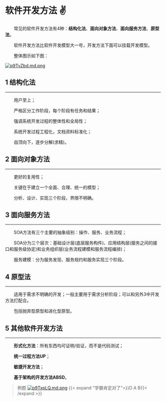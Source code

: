 # 软件开发方法 ✌

&emsp;&emsp;常见的软件开发方法有4种：**结构化法**、**面向对象方法**、**面向服务方法**、**原型法**。

&emsp;&emsp;软件开发方法比软件开发模型大一号，开发方法下面可以挂载开发模型。

&emsp;&emsp;整体图示如下图：

[![p9TvZbd.md.png](https://s1.ax1x.com/2023/05/24/p9TvZbd.md.png)](https://imgse.com/i/p9TvZbd)

## 1 结构化法

---

&emsp;&emsp;用户至上；

&emsp;&emsp;严格区分工作阶段，每个阶段有任务和结果；

&emsp;&emsp;强调系统开发过程的整体性和全局性；

&emsp;&emsp;系统开发过程工程化，文档资料标准化；

&emsp;&emsp;自顶向下，逐步分解(求精)。

## 2 面向对象方法

---

&emsp;&emsp;更好的复用性；

&emsp;&emsp;关键在于建立一个全面、合理、统一的模型；

&emsp;&emsp;分析、设计、实现三个阶段，界限不明确。

## 3 面向服务方法

---

&emsp;&emsp;SOA方法有三个主要的抽象级别：操作、服务、业务流程；

&emsp;&emsp;SOA分为三个层次：基础设计层(底层服务构件)、应用结构层(服务之间的接口和服务级协定)和业务组织层(业务流程建模和服务流程编排)；

&emsp;&emsp;服务建模：分为服务发现、服务规约和服务实现三个阶段。

## 4 原型法

---

&emsp;&emsp;适用于需求不明确的开发；一般主要用于需求分析阶段；可以和另外3中开发方法打配合。

&emsp;&emsp;包括抛弃型原型和进化型原型。

## 5 其他软件开发方法

---

&emsp;&emsp;**形式化方法**：所有东西均可证明/验证，而不是代码测试；

&emsp;&emsp;**统一过程方法UP**；

&emsp;&emsp;**敏捷开发方法**；

&emsp;&emsp;**基于架构的开发方法ABSD**。

>例题
[![p9TxpLQ.md.png](https://s1.ax1x.com/2023/05/24/p9TxpLQ.md.png)](https://imgse.com/i/p9TxpLQ)
{{< expand "学霸肯定对了">}}D A B{{< /expand >}}
